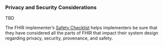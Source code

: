 ### Privacy and Security Considerations

TBD

The FHIR implementer’s [Safety Checklist](http://hl7.org/fhir/R4/safety.html) helps implementers be sure that they have considered all the parts of FHIR that impact their system design regarding privacy, security, provenance, and safety.